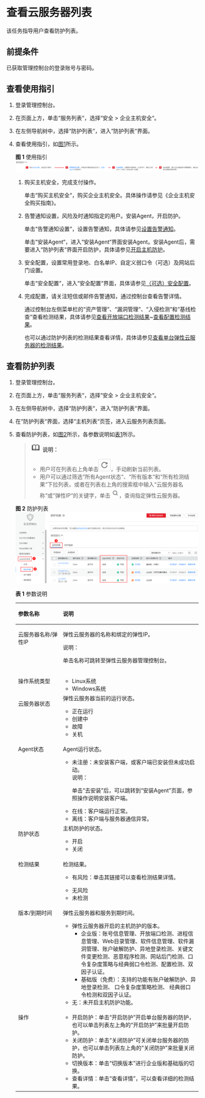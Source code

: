 # 查看云服务器列表<a name="ZH-CN_TOPIC_0113390684"></a>

该任务指导用户查看防护列表。

## 前提条件<a name="section5331623210436"></a>

已获取管理控制台的登录账号与密码。

## 查看使用指引<a name="section29942210739"></a>

1.  登录管理控制台。
2.  在页面上方，单击“服务列表“，选择“安全  \>  企业主机安全“。
3.  在左侧导航树中，选择“防护列表“，进入“防护列表“界面。
4.  查看使用指引，如[图1](#fig209619176411)所示。

    **图 1**  使用指引<a name="fig209619176411"></a>  
    ![](figures/使用指引.png "使用指引")

    1.  购买主机安全，完成支付操作。

        单击“购买主机安全“，购买企业主机安全。具体操作请参见《企业主机安全购买指南》。

    2.  告警通知设置，风险及时通知指定的用户。安装Agent，开启防护。

        单击“告警通知设置“，设置告警通知，具体请参见[设置告警通知](设置告警通知.md)。

        单击“安装Agent“，进入“安装Agent“界面安装Agent。安装Agent后，需要进入“防护列表“界面开启防护，具体请参见[开启主机防护](开启主机防护.md)。

    3.  安全配置，设置常用登录地、白名单IP、自定义弱口令（可选）及网站后门设置。

        单击“安全配置“，进入“安全配置“界面，具体请参见[（可选）安全配置](（可选）安全配置.md)。

    4.  完成配置，请关注短信或邮件告警通知，通过控制台查看告警详情。

        通过控制台左侧菜单栏的“资产管理“、“漏洞管理“、“入侵检测“和“基线检查“查看检测结果，具体请参见[查看开放端口检测结果](资产管理.md#section124443445581)\~[查看配置检测结果](基线检查.md#section182541347165711)。

        也可以通过防护列表的检测结果查看详情，具体请参见[查看单台弹性云服务器的检测结果](查看单台弹性云服务器的检测结果.md)。



## 查看防护列表<a name="section17795950143916"></a>

1.  登录管理控制台。
2.  在页面上方，单击“服务列表“，选择“安全  \>  企业主机安全“。
3.  在左侧导航树中，选择“防护列表“，进入“防护列表“界面。
4.  在“防护列表“界面，选择“主机列表“页签，进入云服务列表页面。
5.  查看防护列表，如[图2](#fig2092035017396)所示，各参数说明如[表1](#table13936165011391)所示。

    >![](public_sys-resources/icon-note.gif) **说明：**   
    >-   用户可在列表右上角单击![](figures/手动刷新当前列表.jpg)，手动刷新当前列表。  
    >-   用户可以通过筛选“所有Agent状态“、“所有版本“和“所有检测结果“下拉列表，或者在列表右上角的搜索框中输入“云服务器名称“或“弹性IP“的关键字，单击![](figures/查询指定弹性云服务器.jpg)，查询指定弹性云服务器。  

    **图 2**  防护列表<a name="fig2092035017396"></a>  
    ![](figures/防护列表.png "防护列表")

    **表 1**  参数说明

    <a name="table13936165011391"></a>
    <table><thead align="left"><tr id="row3920205053911"><th class="cellrowborder" valign="top" width="24.46%" id="mcps1.2.3.1.1"><p id="p492017507391"><a name="p492017507391"></a><a name="p492017507391"></a>参数名称</p>
    </th>
    <th class="cellrowborder" valign="top" width="75.53999999999999%" id="mcps1.2.3.1.2"><p id="p19920135012399"><a name="p19920135012399"></a><a name="p19920135012399"></a>说明</p>
    </th>
    </tr>
    </thead>
    <tbody><tr id="row1628444717181"><td class="cellrowborder" valign="top" width="24.46%" headers="mcps1.2.3.1.1 "><p id="p228574781814"><a name="p228574781814"></a><a name="p228574781814"></a>云服务器名称/弹性IP</p>
    </td>
    <td class="cellrowborder" valign="top" width="75.53999999999999%" headers="mcps1.2.3.1.2 "><p id="p428594713187"><a name="p428594713187"></a><a name="p428594713187"></a>弹性云服务器的名称和绑定的弹性IP。</p>
    <div class="note" id="note11971256223"><a name="note11971256223"></a><a name="note11971256223"></a><span class="notetitle"> 说明： </span><div class="notebody"><p id="p19198925142214"><a name="p19198925142214"></a><a name="p19198925142214"></a>单击名称可跳转至弹性云服务器管理控制台。</p>
    </div></div>
    </td>
    </tr>
    <tr id="row129205507392"><td class="cellrowborder" valign="top" width="24.46%" headers="mcps1.2.3.1.1 "><p id="p13920155063914"><a name="p13920155063914"></a><a name="p13920155063914"></a>操作系统类型</p>
    </td>
    <td class="cellrowborder" valign="top" width="75.53999999999999%" headers="mcps1.2.3.1.2 "><a name="ul1600171981219"></a><a name="ul1600171981219"></a><ul id="ul1600171981219"><li>Linux系统</li><li>Windows系统</li></ul>
    </td>
    </tr>
    <tr id="row3936150193919"><td class="cellrowborder" valign="top" width="24.46%" headers="mcps1.2.3.1.1 "><p id="p129201250123914"><a name="p129201250123914"></a><a name="p129201250123914"></a>云服务器状态</p>
    </td>
    <td class="cellrowborder" valign="top" width="75.53999999999999%" headers="mcps1.2.3.1.2 "><div class="p" id="p10457124184215"><a name="p10457124184215"></a><a name="p10457124184215"></a>弹性云服务器当前的运行状态。<a name="ul1936175015397"></a><a name="ul1936175015397"></a><ul id="ul1936175015397"><li>正在运行</li><li>创建中</li><li>故障</li><li>关机</li></ul>
    </div>
    </td>
    </tr>
    <tr id="row5936155033920"><td class="cellrowborder" valign="top" width="24.46%" headers="mcps1.2.3.1.1 "><p id="p1893615023919"><a name="p1893615023919"></a><a name="p1893615023919"></a>Agent状态</p>
    </td>
    <td class="cellrowborder" valign="top" width="75.53999999999999%" headers="mcps1.2.3.1.2 "><p id="p109361950123911"><a name="p109361950123911"></a><a name="p109361950123911"></a>Agent运行状态。</p>
    <a name="ul893665020391"></a><a name="ul893665020391"></a><ul id="ul893665020391"><li>未注册：未安装客户端，或客户端已安装但未成功启动。<div class="note" id="note330417435231"><a name="note330417435231"></a><a name="note330417435231"></a><span class="notetitle"> 说明： </span><div class="notebody"><p id="p10305743132319"><a name="p10305743132319"></a><a name="p10305743132319"></a>单击<span class="uicontrol" id="uicontrol12330181122415"><a name="uicontrol12330181122415"></a><a name="uicontrol12330181122415"></a>“去安装”</span>后，可以跳转到<span class="wintitle" id="wintitle51164363252"><a name="wintitle51164363252"></a><a name="wintitle51164363252"></a>“安装Agent”</span>页面，参照操作说明安装客户端。</p>
    </div></div>
    </li><li>在线：客户端运行正常。</li><li>离线：客户端与服务器通信异常。</li></ul>
    </td>
    </tr>
    <tr id="row15936205014392"><td class="cellrowborder" valign="top" width="24.46%" headers="mcps1.2.3.1.1 "><p id="p10936145063917"><a name="p10936145063917"></a><a name="p10936145063917"></a>防护状态</p>
    </td>
    <td class="cellrowborder" valign="top" width="75.53999999999999%" headers="mcps1.2.3.1.2 "><div class="p" id="p147324164219"><a name="p147324164219"></a><a name="p147324164219"></a>主机防护的状态。<a name="ul18936750183916"></a><a name="ul18936750183916"></a><ul id="ul18936750183916"><li>开启</li><li>关闭</li></ul>
    </div>
    </td>
    </tr>
    <tr id="row0936195019393"><td class="cellrowborder" valign="top" width="24.46%" headers="mcps1.2.3.1.1 "><p id="p0936250173918"><a name="p0936250173918"></a><a name="p0936250173918"></a>检测结果</p>
    </td>
    <td class="cellrowborder" valign="top" width="75.53999999999999%" headers="mcps1.2.3.1.2 "><p id="p493613503395"><a name="p493613503395"></a><a name="p493613503395"></a>检测结果。</p>
    <a name="ul69361650193917"></a><a name="ul69361650193917"></a><ul id="ul69361650193917"><li>有风险：单击其链接可以查看检测结果详情。</li></ul>
    <a name="ul1293695093910"></a><a name="ul1293695093910"></a><ul id="ul1293695093910"><li>无风险</li><li>未检测</li></ul>
    </td>
    </tr>
    <tr id="row135371269303"><td class="cellrowborder" valign="top" width="24.46%" headers="mcps1.2.3.1.1 "><p id="p1853712610301"><a name="p1853712610301"></a><a name="p1853712610301"></a>版本/到期时间</p>
    </td>
    <td class="cellrowborder" valign="top" width="75.53999999999999%" headers="mcps1.2.3.1.2 "><p id="p107841344113111"><a name="p107841344113111"></a><a name="p107841344113111"></a>弹性云服务器和服务到期时间。</p>
    <a name="ul36781937173118"></a><a name="ul36781937173118"></a><ul id="ul36781937173118"><li>弹性云服务器开启的主机防护的版本。<a name="ul8683193723117"></a><a name="ul8683193723117"></a><ul id="ul8683193723117"><li>企业版：账号信息管理、开放端口检测、进程信息管理、Web目录管理、软件信息管理、软件漏洞管理、账户破解防护、异地登录检测、关键文件变更检测、恶意程序检测、网站后门检测、口令复杂度策略与经典弱口令检测、配置检测、双因子认证。</li><li>基础版（免费）：支持的功能有账户破解防护、异地登录检测、 口令复杂度策略检测、 经典弱口令检测和双因子认证。</li></ul>
    </li><li>无：未开启主机防护功能。</li></ul>
    </td>
    </tr>
    <tr id="row13541112331518"><td class="cellrowborder" valign="top" width="24.46%" headers="mcps1.2.3.1.1 "><p id="p19541122317156"><a name="p19541122317156"></a><a name="p19541122317156"></a>操作</p>
    </td>
    <td class="cellrowborder" valign="top" width="75.53999999999999%" headers="mcps1.2.3.1.2 "><a name="ul5454125342411"></a><a name="ul5454125342411"></a><ul id="ul5454125342411"><li>开启防护：单击<span class="uicontrol" id="uicontrol10454145312245"><a name="uicontrol10454145312245"></a><a name="uicontrol10454145312245"></a>“开启防护”</span>开启单台服务器的防护，也可以单击列表左上角的<span class="uicontrol" id="uicontrol8454195316240"><a name="uicontrol8454195316240"></a><a name="uicontrol8454195316240"></a>“开启防护”</span>来批量开启防护。</li><li>关闭防护：单击<span class="uicontrol" id="uicontrol6751115513247"><a name="uicontrol6751115513247"></a><a name="uicontrol6751115513247"></a>“关闭防护”</span>可关闭单台服务器的防护，也可以单击列表左上角的<span class="uicontrol" id="uicontrol157511555102416"><a name="uicontrol157511555102416"></a><a name="uicontrol157511555102416"></a>“关闭防护”</span>来批量关闭防护。</li><li>切换版本：单击<span class="uicontrol" id="uicontrol1679558122414"><a name="uicontrol1679558122414"></a><a name="uicontrol1679558122414"></a>“切换版本”</span>进行企业版和基础版的切换。</li><li>查看详情：单击<span class="uicontrol" id="uicontrol389404517336"><a name="uicontrol389404517336"></a><a name="uicontrol389404517336"></a>“查看详情”</span>，可以查看详细的检测结果。</li></ul>
    </td>
    </tr>
    </tbody>
    </table>


